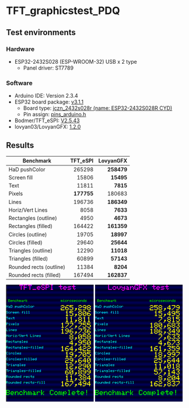 # TFT_graphicstest_PDQ

## Test environments

### Hardware

- ESP32-2432S028 (ESP-WROOM-32) USB x 2 type
    - Panel driver: ST7789

### Software

- Arduino IDE: Version 2.3.4
- ESP32 board package: [v3.1.1][1]
    - Board type: [jczn_2432s028r (name: ESP32-2432S028R CYD)][2]
    - Pin assign: [pins_arduino.h][3]
- Bodmer/TFT_eSPI: [V2.5.43][4]
- lovyan03/LovyanGFX: [1.2.0][5]

## Results

| Benchmark               |   TFT_eSPI |  LovyanGFX |
| ----------------------- | ----------:| ----------:|
| HaD pushColor           |   265298   | **258479** |
| Screen fill             |    15806   |  **15495** |
| Text                    |    11811   |   **7815** |
| Pixels                  | **177755** |   180683   |
| Lines                   |   196736   | **186349** |
| Horiz/Vert Lines        |     8058   |   **7633** |
| Rectangles (outline)    |     4950   |   **4673** |
| Rectangles (filled)     |   164422   | **161359** |
| Circles (outline)       |    19705   |  **18997** |
| Circles (filled)        |    29640   |  **25644** |
| Triangles (outline)     |    12290   |  **11018** |
| Triangles (filled)      |    60899   |  **57143** |
| Rounded rects (outline) |    11384   |   **8204** |
| Rounded rects (filled)  |   167494   | **162837** |

![TFT_eSPI](result-TFT_eSPI.png "Test result of TFT_eSPI")
![LovyanGFX](result-LovyanGFX.png "Test result of LovyanGFX")

[1]: https://github.com/espressif/arduino-esp32/releases/tag/3.1.1 "Release Arduino Release v3.1.1 based on ESP-IDF v5.3.2 · espressif/arduino-esp32"
[2]: https://github.com/espressif/arduino-esp32/blob/master/boards.txt "arduino-esp32/boards.txt at master · espressif/arduino-esp32"
[3]: https://github.com/espressif/arduino-esp32/tree/master/variants/jczn_2432s028r "arduino-esp32/variants/jczn_2432s028r at master · espressif/arduino-esp32"
[4]: https://github.com/Bodmer/TFT_eSPI/releases/tag/V2.5.43 "Release Bug fixes · Bodmer/TFT_eSPI"
[5]: https://github.com/lovyan03/LovyanGFX/releases/tag/1.2.0 "Release 1.2.0 · lovyan03/LovyanGFX"
